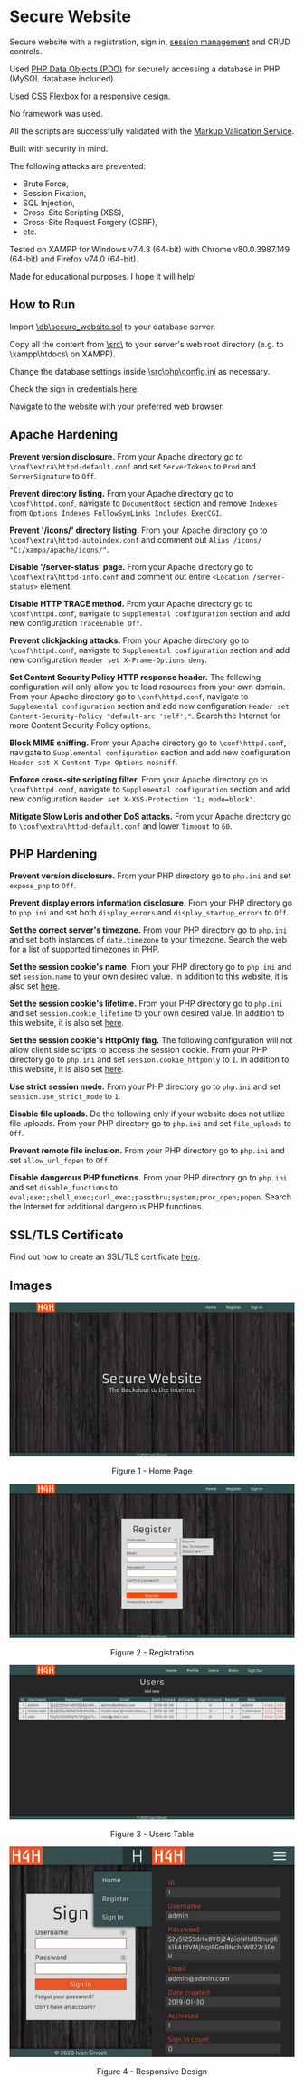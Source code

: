 # Secure Website

Secure website with a registration, sign in, [session management](https://github.com/ivan-sincek/secure-website/blob/master/src/php/session.class.php) and CRUD controls.

Used [PHP Data Objects (PDO)](https://github.com/ivan-sincek/secure-website/blob/master/src/php/database.class.php) for securely accessing a database in PHP (MySQL database included).

Used [CSS Flexbox](https://github.com/ivan-sincek/secure-website/blob/master/src/css/main.css) for a responsive design.

No framework was used.

All the scripts are successfully validated with the [Markup Validation Service](https://validator.w3.org).

Built with security in mind.

The following attacks are prevented:

* Brute Force,
* Session Fixation,
* SQL Injection,
* Cross-Site Scripting (XSS),
* Cross-Site Request Forgery (CSRF),
* etc.

Tested on XAMPP for Windows v7.4.3 (64-bit) with Chrome v80.0.3987.149 (64-bit) and Firefox v74.0 (64-bit).

Made for educational purposes. I hope it will help!

## How to Run

Import [\\db\\secure_website.sql](https://github.com/ivan-sincek/secure-website/blob/master/db/secure_website.sql) to your database server.

Copy all the content from [\\src\\](https://github.com/ivan-sincek/secure-website/tree/master/src) to your server's web root directory (e.g. to \\xampp\\htdocs\\ on XAMPP).

Change the database settings inside [\\src\\php\\config.ini](https://github.com/ivan-sincek/secure-website/blob/master/src/php/config.ini) as necessary.

Check the sign in credentials [here](https://github.com/ivan-sincek/secure-website/blob/master/db/test_accounts.txt).

Navigate to the website with your preferred web browser.

## Apache Hardening

**Prevent version disclosure.** From your Apache directory go to `\conf\extra\httpd-default.conf` and set `ServerTokens` to `Prod` and `ServerSignature` to `Off`.

**Prevent directory listing.** From your Apache directory go to `\conf\httpd.conf`, navigate to `DocumentRoot` section and remove `Indexes` from `Options Indexes FollowSymLinks Includes ExecCGI`.

**Prevent '/icons/' directory listing.** From your Apache directory go to `\conf\extra\httpd-autoindex.conf` and comment out `Alias /icons/ "C:/xampp/apache/icons/"`.

**Disable '/server-status' page.** From your Apache directory go to `\conf\extra\httpd-info.conf` and comment out entire `<Location /server-status>` element.

**Disable HTTP TRACE method.** From your Apache directory go to `\conf\httpd.conf`, navigate to `Supplemental configuration` section and add new configuration `TraceEnable Off`.

**Prevent clickjacking attacks.** From your Apache directory go to `\conf\httpd.conf`, navigate to `Supplemental configuration` section and add new configuration `Header set X-Frame-Options deny`.

**Set Content Security Policy HTTP response header.** The following configuration will only allow you to load resources from your own domain. From your Apache directory go to `\conf\httpd.conf`, navigate to `Supplemental configuration` section and add new configuration `Header set Content-Security-Policy "default-src 'self';"`. Search the Internet for more Content Security Policy options.

**Block MIME sniffing.** From your Apache directory go to `\conf\httpd.conf`, navigate to `Supplemental configuration` section and add new configuration `Header set X-Content-Type-Options nosniff`.

**Enforce cross-site scripting filter.** From your Apache directory go to `\conf\httpd.conf`, navigate to `Supplemental configuration` section and add new configuration `Header set X-XSS-Protection "1; mode=block"`.

**Mitigate Slow Loris and other DoS attacks.** From your Apache directory go to `\conf\extra\httpd-default.conf` and lower `Timeout` to `60`.

## PHP Hardening

**Prevent version disclosure.** From your PHP directory go to `php.ini` and set `expose_php` to `Off`.

**Prevent display errors information disclosure.** From your PHP directory go to `php.ini` and set both `display_errors` and `display_startup_errors` to `Off`.

**Set the correct server's timezone.** From your PHP directory go to `php.ini` and set both instances of `date.timezone` to your timezone. Search the web for a list of supported timezones in PHP.

**Set the session cookie's name.** From your PHP directory go to `php.ini` and set `session.name` to your own desired value. In addition to this website, it is also set [here](https://github.com/ivan-sincek/secure-website/blob/master/src/php/session.class.php).

**Set the session cookie's lifetime.** From your PHP directory go to `php.ini` and set `session.cookie_lifetime` to your own desired value. In addition to this website, it is also set [here](https://github.com/ivan-sincek/secure-website/blob/master/src/php/session.class.php).

**Set the session cookie's HttpOnly flag.** The following configuration will not allow client side scripts to access the session cookie. From your PHP directory go to `php.ini` and set `session.cookie_httponly` to `1`. In addition to this website, it is also set [here](https://github.com/ivan-sincek/secure-website/blob/master/src/php/session.class.php).

**Use strict session mode.** From your PHP directory go to `php.ini` and set `session.use_strict_mode` to `1`.

**Disable file uploads.** Do the following only if your website does not utilize file uploads. From your PHP directory go to `php.ini` and set `file_uploads` to `Off`.

**Prevent remote file inclusion.** From your PHP directory go to `php.ini` and set `allow_url_fopen` to `Off`.

**Disable dangerous PHP functions.** From your PHP directory go to `php.ini` and set `disable_functions` to `eval;exec;shell_exec;curl_exec;passthru;system;proc_open;popen`. Search the Internet for additional dangerous PHP functions.

## SSL/TLS Certificate

Find out how to create an SSL/TLS certificate [here](https://github.com/ivan-sincek/secure-website/tree/master/crt).

## Images

<p align="center"><img src="https://github.com/ivan-sincek/secure-website/blob/master/img/home_page.jpg" alt="Home Page"></p>

<p align="center">Figure 1 - Home Page</p>

<p align="center"><img src="https://github.com/ivan-sincek/secure-website/blob/master/img/register.jpg" alt="Registration"></p>

<p align="center">Figure 2 - Registration</p>

<p align="center"><img src="https://github.com/ivan-sincek/secure-website/blob/master/img/users.jpg" alt="Users Table"></p>

<p align="center">Figure 3 - Users Table</p>

<p align="center"><img src="https://github.com/ivan-sincek/secure-website/blob/master/img/responsive_design.jpg" alt="Responsive Design"></p>

<p align="center">Figure 4 - Responsive Design</p>
